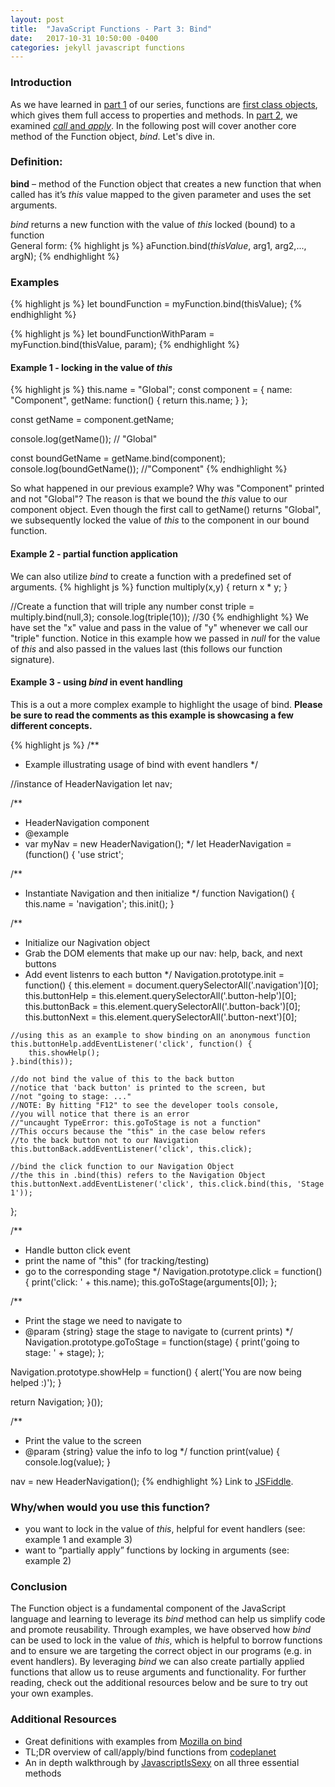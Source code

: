 ```yaml
---
layout: post
title:  "JavaScript Functions - Part 3: Bind"
date:   2017-10-31 10:50:00 -0400
categories: jekyll javascript functions
---
```


### Introduction
As we have learned in [part 1](https://ajahne.github.io/blog/jekyll/javascript/functions/2017/10/09/javascript-functions-part-1.html) of our series, functions are [first class objects](https://stackoverflow.com/questions/705173/what-is-meant-by-first-class-object), which gives them full access to properties and methods. In [part 2](https://ajahne.github.io/blog/jekyll/javascript/functions/2017/10/24/javascript-functions-part-2.html), we examined [_call_ and _apply_](https://ajahne.github.io/blog/jekyll/javascript/functions/2017/10/24/javascript-functions-part-2.html).  In the following post will cover another core method of the Function object, _bind_. Let's dive in.  

### Definition:
**bind** – method of the Function object that creates a new function that when called has it’s _this_ value mapped to the given parameter and uses the set arguments.

_bind_ returns a new function with the value of _this_ locked (bound) to a function  
General form:
{% highlight js %}
aFunction.bind(_thisValue_, arg1, arg2,..., argN); 
{% endhighlight %}

### Examples
{% highlight js %}
let boundFunction = myFunction.bind(thisValue);
{% endhighlight %}

{% highlight js %}
let boundFunctionWithParam = myFunction.bind(thisValue, param);
{% endhighlight %}


#### Example 1 - locking in the value of _this_
{% highlight js %}
this.name = "Global";
const component = {
  name: "Component",
  getName: function() {
    return this.name;
  }
};

const getName = component.getName;

console.log(getName()); // "Global"

const boundGetName = getName.bind(component);
console.log(boundGetName()); //"Component"
{% endhighlight %}

So what happened in our previous example? Why was "Component" printed and not "Global"?  The reason is that we bound the _this_ value to our component object.  Even though the first call to getName() returns "Global", we subsequently locked the value of _this_ to the component in our bound function.

#### Example 2 - partial function application
We can also utilize _bind_ to create a function with a predefined set of arguments. 
{% highlight js %}
function multiply(x,y) {
  return x * y; 
}

//Create a function that will triple any number
const triple = multiply.bind(null,3);
console.log(triple(10));  //30
{% endhighlight %}
We have set the "x" value and pass in the value of "y" whenever we call our "triple" function.  Notice in this example how we passed in _null_ for the value of _this_ and also passed in the values last (this follows our function signature). 

#### Example 3 - using _bind_ in event handling

This is a out a more complex example to highlight the usage of bind.  **Please be sure to read the comments as this example is showcasing a few different concepts.**

{% highlight js %}
/**
 * Example illustrating usage of bind with event handlers
 */

//instance of HeaderNavigation
let nav;

/**
 * HeaderNavigation component
 * @example
 * var myNav = new HeaderNavigation();
 */
let HeaderNavigation = (function() {
  'use strict';

  /**
   * Instantiate Navigation and then initialize
   */
  function Navigation() {
    this.name = 'navigation';
    this.init();
  }

  /**
   * Initialize our Nagivation object
   * Grab the DOM elements that make up our nav: help, back, and next buttons
   * Add event listenrs to each button
   */
  Navigation.prototype.init = function() {
    this.element = document.querySelectorAll('.navigation')[0];
    this.buttonHelp = this.element.querySelectorAll('.button-help')[0];
    this.buttonBack = this.element.querySelectorAll('.button-back')[0];
    this.buttonNext = this.element.querySelectorAll('.button-next')[0];

    //using this as an example to show binding on an anonymous function
    this.buttonHelp.addEventListener('click', function() {
        this.showHelp();            
    }.bind(this));

    //do not bind the value of this to the back button
    //notice that 'back button' is printed to the screen, but 
    //not "going to stage: ..."
    //NOTE: By hitting "F12" to see the developer tools console, 
    //you will notice that there is an error 
    //"uncaught TypeError: this.goToStage is not a function"
    //This occurs because the "this" in the case below refers 
    //to the back button not to our Navigation
    this.buttonBack.addEventListener('click', this.click);

    //bind the click function to our Navigation Object
    //the this in .bind(this) refers to the Navigation Object
    this.buttonNext.addEventListener('click', this.click.bind(this, 'Stage 1'));
  };

  /**
   * Handle button click event
   * print the name of "this" (for tracking/testing)
   * go to the corresponding stage
   */
  Navigation.prototype.click = function() {
    print('click: ' + this.name);
    this.goToStage(arguments[0]);
  };

  /**
   * Print the stage we need to navigate to
   * @param {string} stage the stage to navigate to (current prints)
   */
  Navigation.prototype.goToStage = function(stage) {
    print('going to stage: ' + stage);
  };

  Navigation.prototype.showHelp = function() {
  	alert('You are now being helped :)');
  }

  return Navigation;
}());

/**
 * Print the value to the screen
 * @param {string} value the info to log 
 */
function print(value) {
  console.log(value);
}

nav = new HeaderNavigation();
{% endhighlight %}
Link to [JSFiddle](https://jsfiddle.net/f5vs5jug/11/).


### Why/when would you use this function?
  - you want to lock in the value of _this_, helpful for event handlers (see: example 1 and example 3)
  - want to “partially apply” functions by locking in arguments (see: example 2)

### Conclusion
The Function object is a fundamental component of the JavaScript language and learning to leverage its _bind_ method can help us simplify code and promote reusability. Through examples, we have observed how _bind_ can be used to lock in the value of _this_, which is helpful to borrow functions and to ensure we are targeting the correct object in our programs (e.g. in event handlers).  By leveraging _bind_ we can also create partially applied functions that allow us to reuse arguments and functionality. For further reading, check out the additional resources below and be sure to try out your own examples.

### Additional Resources
- Great definitions with examples from [Mozilla on bind](https://developer.mozilla.org/en-US/docs/Web/JavaScript/Reference/Global_Objects/Function/bind)
- TL;DR overview of call/apply/bind functions from [codeplanet](https://codeplanet.io/javascript-apply-vs-call-vs-bind)
- An in depth walkthrough by [JavascriptIsSexy](http://javascriptissexy.com/javascript-apply-call-and-bind-methods-are-essential-for-javascript-professionals/) on all three essential methods
